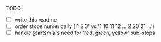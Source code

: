 TODO

- [ ] write this readme
- [ ] order stops numerically ('1 2 3' vs '1 10 11 12 … 2 20 21 …')
- [ ] handle @artsmia's need for 'red, green, yellow' sub-stops
